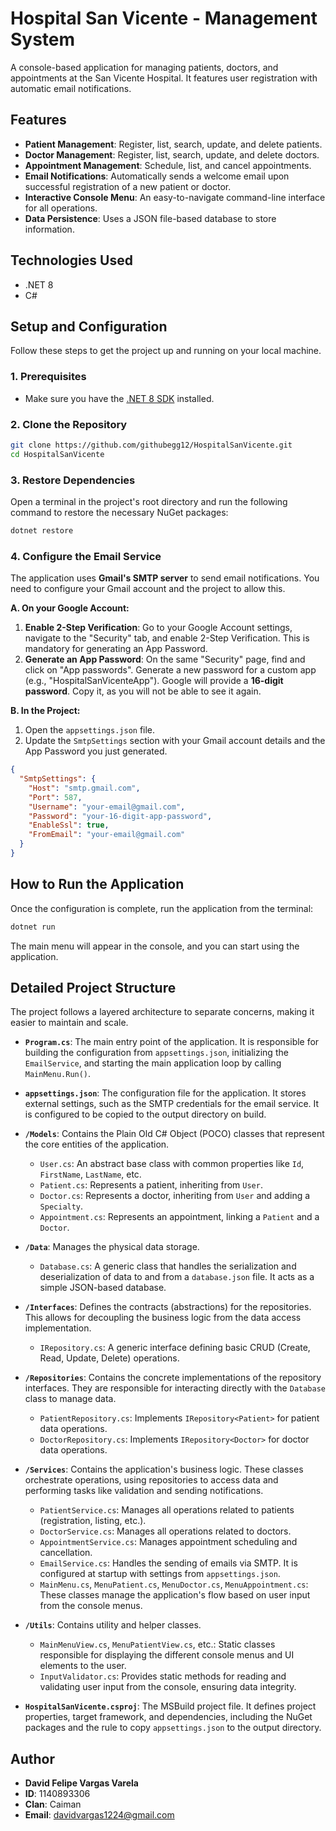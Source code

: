 # Hospital San Vicente - Management System

A console-based application for managing patients, doctors, and appointments at the San Vicente Hospital. It features user registration with automatic email notifications.

## Features

- **Patient Management**: Register, list, search, update, and delete patients.
- **Doctor Management**: Register, list, search, update, and delete doctors.
- **Appointment Management**: Schedule, list, and cancel appointments.
- **Email Notifications**: Automatically sends a welcome email upon successful registration of a new patient or doctor.
- **Interactive Console Menu**: An easy-to-navigate command-line interface for all operations.
- **Data Persistence**: Uses a JSON file-based database to store information.

## Technologies Used

- .NET 8
- C#

## Setup and Configuration

Follow these steps to get the project up and running on your local machine.

### 1. Prerequisites

- Make sure you have the [.NET 8 SDK](https://dotnet.microsoft.com/download/dotnet/8.0) installed.

### 2. Clone the Repository

```sh
git clone https://github.com/githubegg12/HospitalSanVicente.git
cd HospitalSanVicente
```

### 3. Restore Dependencies

Open a terminal in the project's root directory and run the following command to restore the necessary NuGet packages:

```sh
dotnet restore
```

### 4. Configure the Email Service

The application uses **Gmail's SMTP server** to send email notifications. You need to configure your Gmail account and the project to allow this.

**A. On your Google Account:**

1.  **Enable 2-Step Verification**: Go to your Google Account settings, navigate to the "Security" tab, and enable 2-Step Verification. This is mandatory for generating an App Password.
2.  **Generate an App Password**: On the same "Security" page, find and click on "App passwords". Generate a new password for a custom app (e.g., "HospitalSanVicenteApp"). Google will provide a **16-digit password**. Copy it, as you will not be able to see it again.

**B. In the Project:**

1.  Open the `appsettings.json` file.
2.  Update the `SmtpSettings` section with your Gmail account details and the App Password you just generated.

```json
{
  "SmtpSettings": {
    "Host": "smtp.gmail.com",
    "Port": 587,
    "Username": "your-email@gmail.com",
    "Password": "your-16-digit-app-password",
    "EnableSsl": true,
    "FromEmail": "your-email@gmail.com"
  }
}
```

## How to Run the Application

Once the configuration is complete, run the application from the terminal:

```sh
dotnet run
```

The main menu will appear in the console, and you can start using the application.

## Detailed Project Structure

The project follows a layered architecture to separate concerns, making it easier to maintain and scale.

-   **`Program.cs`**: The main entry point of the application. It is responsible for building the configuration from `appsettings.json`, initializing the `EmailService`, and starting the main application loop by calling `MainMenu.Run()`.

-   **`appsettings.json`**: The configuration file for the application. It stores external settings, such as the SMTP credentials for the email service. It is configured to be copied to the output directory on build.

-   **`/Models`**: Contains the Plain Old C# Object (POCO) classes that represent the core entities of the application.
    -   `User.cs`: An abstract base class with common properties like `Id`, `FirstName`, `LastName`, etc.
    -   `Patient.cs`: Represents a patient, inheriting from `User`.
    -   `Doctor.cs`: Represents a doctor, inheriting from `User` and adding a `Specialty`.
    -   `Appointment.cs`: Represents an appointment, linking a `Patient` and a `Doctor`.

-   **`/Data`**: Manages the physical data storage.
    -   `Database.cs`: A generic class that handles the serialization and deserialization of data to and from a `database.json` file. It acts as a simple JSON-based database.

-   **`/Interfaces`**: Defines the contracts (abstractions) for the repositories. This allows for decoupling the business logic from the data access implementation.
    -   `IRepository.cs`: A generic interface defining basic CRUD (Create, Read, Update, Delete) operations.

-   **`/Repositories`**: Contains the concrete implementations of the repository interfaces. They are responsible for interacting directly with the `Database` class to manage data.
    -   `PatientRepository.cs`: Implements `IRepository<Patient>` for patient data operations.
    -   `DoctorRepository.cs`: Implements `IRepository<Doctor>` for doctor data operations.

-   **`/Services`**: Contains the application's business logic. These classes orchestrate operations, using repositories to access data and performing tasks like validation and sending notifications.
    -   `PatientService.cs`: Manages all operations related to patients (registration, listing, etc.).
    -   `DoctorService.cs`: Manages all operations related to doctors.
    -   `AppointmentService.cs`: Manages appointment scheduling and cancellation.
    -   `EmailService.cs`: Handles the sending of emails via SMTP. It is configured at startup with settings from `appsettings.json`.
    -   `MainMenu.cs`, `MenuPatient.cs`, `MenuDoctor.cs`, `MenuAppointment.cs`: These classes manage the application's flow based on user input from the console menus.

-   **`/Utils`**: Contains utility and helper classes.
    -   `MainMenuView.cs`, `MenuPatientView.cs`, etc.: Static classes responsible for displaying the different console menus and UI elements to the user.
    -   `InputValidator.cs`: Provides static methods for reading and validating user input from the console, ensuring data integrity.

-   **`HospitalSanVicente.csproj`**: The MSBuild project file. It defines project properties, target framework, and dependencies, including the NuGet packages and the rule to copy `appsettings.json` to the output directory.

## Author

- **David Felipe Vargas Varela**
- **ID**: 1140893306
- **Clan**: Caiman
- **Email**: davidvargas1224@gmail.com

